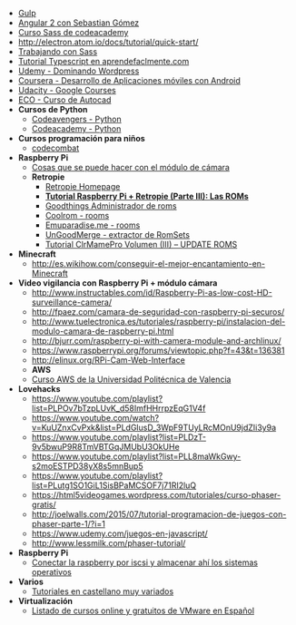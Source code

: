   * [Gulp](http://www.cristalab.com/tutoriales/automatizacion-de-tareas-de-frontend-usando-gulp.js-c114514l/)
  * [Angular 2 con Sebastian Gómez](http://www.sebastian-gomez.com/desarrollo-web/que-es-angularjs-parte-1/)
  * [Curso Sass de codeacademy](https://www.codecademy.com/learn/learn-sass?utm_source=customerio&utm_campaign=sass_announcement_html_css&utm_medium=email_newsletter&utm_content=cta)
  * http://electron.atom.io/docs/tutorial/quick-start/
  * [Trabajando con Sass](http://html5facil.com/tutoriales/maquetando-sass-html5-parte-1/)
  * [Tutorial Typescript en aprendefaclmente.com](http://www.aprende-facilmente.com/typescript/tutorial-de-typescript-parte-1/)
  * [Udemy - Dominando Wordpress](https://www.udemy.com/dominando-wordpress)
  * [Coursera - Desarrollo de Aplicaciones móviles con Android](https://www.coursera.org/specializations/programacion-android)
  * [Udacity - Google Courses](https://www.udacity.com/google)
  * [ECO - Curso de Autocad](https://hub11.ecolearning.eu/course/iniciacion-al-autocad-control-de-escalas-y-formato/classroom/#unit79/kq243)
  * **Cursos de Python**
    * [Codeavengers - Python](https://www.codeavengers.com/profile#python)
    * [Codeacademy - Python](https://www.codecademy.com/es/tracks/python-traduccion-al-espanol-america-latina-clone-1)
  * **Cursos programación para niños**
    * [codecombat](https://codecombat.com/)
  * **Raspberry Pi**
	  * [Cosas que se puede hacer con el módulo de cámara](https://www.xataka.com/especiales/once-proyectos-con-la-raspberri-pi-y-una-camara-para-aprender-y-divertirte?utm_source=feedburner&utm_medium=feed&utm_campaign=Feed%3A+xataka2+%28Xataka%29)
	  * **Retropie**
	    * [Retropie Homepage](https://github.com/retropie/retropie-setup/wiki/Managing-ROMs)
	    * **[Tutorial Raspberry Pi + Retropie (Parte III): Las ROMs](https://medium.com/@rpastor/tutorial-raspberry-pi-retropie-parte-iii-las-roms-4ffbeef8289f#.yid1wlkkt)**
	    * [Goodthings Administrador de roms](http://cowering.blogspot.com.es/)
	    * [Coolrom - rooms](http://coolrom.com)
	    * [Emuparadise.me - rooms](http://www.emuparadise.me/)
	    * [UnGoodMerge - extractor de RomSets](http://www.users.on.net/~swcheetah/sam/UnGoodMerge.html)
	    * [Tutorial ClrMamePro Volumen (III) – UPDATE ROMS](http://insertmorecoins.es/tutorial-clrmamepro-volumen-iii-update-roms/)
  * **Minecraft**
    * http://es.wikihow.com/conseguir-el-mejor-encantamiento-en-Minecraft
  * **Video vigilancia con Raspberry Pi + módulo cámara**
  	* http://www.instructables.com/id/Raspberry-Pi-as-low-cost-HD-surveillance-camera/
  	* http://fpaez.com/camara-de-seguridad-con-raspberry-pi-securos/
  	* http://www.tuelectronica.es/tutoriales/raspberry-pi/instalacion-del-modulo-camara-de-raspberry-pi.html
  	* http://bjurr.com/raspberry-pi-with-camera-module-and-archlinux/
  	* https://www.raspberrypi.org/forums/viewtopic.php?f=43&t=136381
  	* http://elinux.org/RPi-Cam-Web-Interface
 	* **AWS**
  	* [Curso AWS de la Universidad Politécnica de Valencia](http://www.grycap.upv.es/cursocloudaws/index.php)
  * **Lovehacks**
    * https://www.youtube.com/playlist?list=PLPOv7bTzpLUvK_d58ImfHHrrpzEqG1V4f
    * https://www.youtube.com/watch?v=KuUZnxCvPxk&list=PLdGlusD_3WpF9TUyLRcMOnU9jdZIi3y9a
    * https://www.youtube.com/playlist?list=PLDzT-9v5bwuP9R8TmVBTGqJMUbU3OkUHe
    * https://www.youtube.com/playlist?list=PLL8maWkGwy-s2moESTPD38yX8s5mnBup5
    * https://www.youtube.com/playlist?list=PLutg1SO1GiL1SisBPaMCSOF7j71RI2luQ
    * https://html5videogames.wordpress.com/tutoriales/curso-phaser-gratis/
    * http://joelwalls.com/2015/07/tutorial-programacion-de-juegos-con-phaser-parte-1/?i=1
    * https://www.udemy.com/juegos-en-javascript/
    * http://www.lessmilk.com/phaser-tutorial/
  * **Raspberry Pi**
    * [Conectar la raspberry por iscsi y almacenar ahí los sistemas operativos](https://www.youtube.com/watch?v=RhV8kg_g4hc)
  * **Varios**
    * [Tutoriales en castellano muy variados](http://www.es.w3eacademy.com/)
  * **Virtualización**
	  * [Listado de cursos online y gratuitos de VMware en Español](http://www.dbigcloud.com/virtualizacion/224-listado-de-cursos-online-y-gratuitos-de-vmware-en-espanol.html)
  
